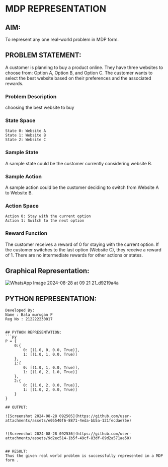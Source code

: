 # MDP REPRESENTATION

## AIM:
To represent any one real-world problem in MDP form.

## PROBLEM STATEMENT:
A customer is planning to buy a product online. They have three websites to choose from: Option A, Option B, and Option C. The customer wants to select the best website based on their preferences and the associated rewards.

### Problem Description
choosing the best website to buy

### State Space

```
State 0: Website A
State 1: Website B
State 2: Website C
```

### Sample State
A sample state could be the customer currently considering website B.

### Sample Action
A sample action could be the customer deciding to switch from Website A to Website B.

### Action Space 
```
Action 0: Stay with the current option
Action 1: Switch to the next option
```

### Reward Function
The customer receives a reward of 0 for staying with the current option.
If the customer switches to the last option (Website C), they receive a reward of 1.
There are no intermediate rewards for other actions or states.

## Graphical Representation:
![WhatsApp Image 2024-08-28 at 09 21 21_d9219a4a](https://github.com/user-attachments/assets/30b9ac99-baf2-4798-9693-ed0c9231d97c)


## PYTHON REPRESENTATION:
```
Developed By:
Name : Bala murugan P
Reg No : 212222230017


## PYTHON REPRESENTATION:
```py
P = {
    0:{
        0: [(1.0, 0, 0.0, True)],  
        1: [(1.0, 1, 0.0, True)]   
    },
    1:{
        0: [(1.0, 1, 0.0, True)],  
        1: [(1.0, 2, 1.0, True)]   
    },
    2:{
        0: [(1.0, 2, 0.0, True)],  
        1: [(1.0, 2, 0.0, True)]   
    }
}

## OUTPUT:

![Screenshot 2024-08-28 092505](https://github.com/user-attachments/assets/e05540f6-8871-4eda-bb5a-121fecdae75e)


![Screenshot 2024-08-28 092536](https://github.com/user-attachments/assets/9d2ec514-1b5f-49cf-83df-89d2a571ae50)


## RESULT:
Thus the given real world problem is successfully represented in a MDP form .

